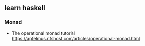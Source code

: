 ## learn haskell

### Monad

- The operational monad tutorial
https://apfelmus.nfshost.com/articles/operational-monad.html